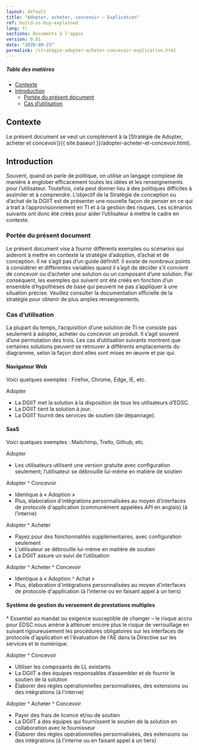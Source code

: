 ```yaml
---
layout: default
title: "Adopter, acheter, concevoir – Explication"
ref: build-vs-buy-explained
lang: fr
sections: Documents à l'appui
version: 0.01
date: "2020-09-23"
permalink: /stratégie-adopter-acheter-concevoir-explication.html
---
```

<!-- markdownlint-disable MD033 -->
<!-- the below cSpell statement says to ignore any text between HTML tags. E.g. it will ignore "th rowspan='2'" in this string: <th rowspan='2'> -->
<!-- cSpell:ignoreRegExp /\<[^\>]+\>/ -->

<!-- markdownlint-disable MD001 -->
##### Table des matières <!-- omit in toc -->
<!-- markdownlint-enable MD001 -->

- [Contexte](#contexte)
- [Introduction](#introduction)
  - [Portée du présent document](#portée-du-présent-document)
  - [Cas d’utilisation](#cas-dutilisation)

## Contexte

Le présent document se veut un complément à la [Stratégie de Adopter, acheter et concevoir]({{ site.baseurl }}/adopter-acheter-et-concevoir.html).

## Introduction

Souvent, quand on parle de politique, on utilise un langage complexe de manière à englober efficacement toutes les idées et les renseignements pour l’utilisateur.
Toutefois, cela peut donner lieu à des politiques difficiles à assimiler et à comprendre.
L’objectif de la Stratégie de conception ou d’achat de la DGIIT est de présenter une nouvelle façon de penser en ce qui a trait à l’approvisionnement en TI et à la gestion des risques.
Les scénarios suivants ont donc été créés pour aider l’utilisateur à mettre le cadre en contexte.

### Portée du présent document

Le présent document vise à fournir différents exemples ou scénarios qui aideront à mettre en contexte la stratégie d’adoption, d’achat et de conception.
Il ne s’agit pas d’un guide définitif.
Il existe de nombreux points à considérer et différentes variables quand il s’agit de décider s’il convient de concevoir ou d’acheter une solution ou un composant d’une solution.
Par conséquent, les exemples qui suivent ont été créés en fonction d’un ensemble d’hypothèses de base qui peuvent ne pas s’appliquer à une situation précise.
Veuillez consulter la documentation officielle de la stratégie pour obtenir de plus amples renseignements.

### Cas d’utilisation

La plupart du temps, l’acquisition d’une solution de TI ne consiste pas seulement à adopter, acheter ou concevoir un produit.
Il s’agit souvent d’une permutation des trois.
Les cas d’utilisation suivants montrent que certaines solutions peuvent se retrouver à différents emplacements du diagramme, selon la façon dont elles sont mises en œuvre et par qui.

<!--![Diagramme de Venn de base avec 3 cercles superposés pour Adopter, Concevoir et Acheter. Le milieu est l'intersection des 3 (Adopter ^ Acheter ^ Concevoir).](assets/images/adopt-build-buy-venn.png)-->

#### Navigateur Web

Voici quelques exemples : Firefox, Chrome, Edge, IE, etc.

Adopter

- La DGIIT met la solution à la disposition de tous les utilisateurs d’EDSC.
- La DGIIT tient la solution à jour.
- La DGIIT fournit des services de soutien (de dépannage).

#### SaaS

Voici quelques exemples : Mailchimp, Trello, Github, etc.

Adopter

- Les utilisateurs utilisent une version gratuite avec configuration seulement; l’utilisateur se débrouille lui-même en matière de soutien

Adopter ^ Concevoir

- Identique à « Adoption »
- Plus, élaboration d'intégrations personnalisées au moyen d’interfaces de protocole d'application (communément appelées _API_ en anglais) (à l’interne)

Adopter ^ Acheter

- Payez pour des fonctionnalités supplémentaires, avec configuration seulement
- L’utilisateur se débrouille lui-même en matière de soutien
- La DGIIT assure un suivi de l’utilisation

Adopter ^ Acheter ^ Concevoir

- Identique à « Adoption ^ Achat »
- Plus, élaboration d'intégrations personnalisées au moyen d’interfaces de protocole d'application (à l’interne ou en faisant appel à un tiers)

#### Système de gestion du versement de prestations multiples

\* Essentiel au mandat ou exigence susceptible de changer – le risque accru pour EDSC nous amène à atténuer encore plus le risque de verrouillage en suivant rigoureusement les procédures obligatoires sur les interfaces de protocole d'application  et l'évaluation de l'AE dans la Directive sur les services et le numérique.

Adopter ^ Concevoir

- Utiliser les composants de LL existants
- La DGIIT a des équipes responsables d’assembler et de fournir le soutien de la solution
- Élaborer des règles opérationnelles personnalisées, des extensions ou des intégrations (à l’interne)

Adopter ^ Acheter ^ Concevoir

- Payer des frais de licence et/ou de soutien
- La DGIIT a des équipes qui fournissent le soutien de la solution en collaboration avec le fournisseur
- Élaborer des règles opérationnelles personnalisées, des extensions ou des intégrations (à l’interne ou en faisant appel à un tiers)

